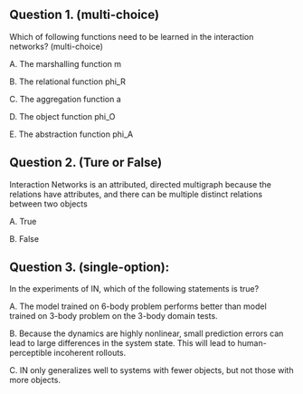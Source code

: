 ## Question 1. (multi-choice)
Which of following functions need to be learned in the interaction networks? (multi-choice)

A. The marshalling function m

B. The relational function phi_R

C. The aggregation function a

D. The object function phi_O

E. The abstraction function phi_A

## Question 2. (Ture or False)
Interaction Networks is an attributed, directed multigraph because the relations have attributes, and there can be multiple distinct relations between two objects

A. True

B. False

## Question 3. (single-option):
In the experiments of IN, which of the following statements is true?

A. The model trained on 6-body problem performs better than model trained on 3-body problem on the 3-body domain tests.

B. Because the dynamics are highly nonlinear, small prediction errors can lead to large differences in the system state. This will lead to human-perceptible incoherent rollouts.

C. IN only generalizes well to systems with fewer objects, but not those with more objects.
